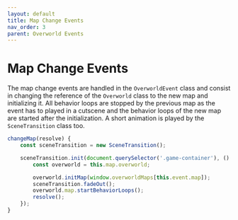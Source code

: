 ```yaml
---
layout: default
title: Map Change Events
nav_order: 3
parent: Overworld Events
---
```


# Map Change Events

The map change events are handled in the `OverworldEvent` class and consist in changing the reference of the `Overworld` class to the new map and initializing it. All behavior loops are stopped by the previous map as the event has to played in a cutscene and the behavior loops of the new map are started after the initialization. A short animation is played by the `SceneTransition` class too.

```js
changeMap(resolve) {
    const sceneTransition = new SceneTransition();

    sceneTransition.init(document.querySelector('.game-container'), () => {
        const overworld = this.map.overworld;

        overworld.initMap(window.overworldMaps[this.event.map]);
        sceneTransition.fadeOut();
        overworld.map.startBehaviorLoops();
        resolve();
    });
}
```
